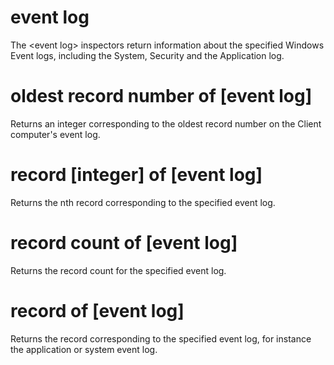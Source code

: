 # event log

The &lt;event log&gt; inspectors return information about the specified Windows Event logs, including the System, Security and the Application log.

# oldest record number of [event log]

Returns an integer corresponding to the oldest record number on the Client computer&#39;s event log.

# record [integer] of [event log]

Returns the nth record corresponding to the specified event log.

# record count of [event log]

Returns the record count for the specified event log.

# record of [event log]

Returns the record corresponding to the specified event log, for instance the application or system event log.
